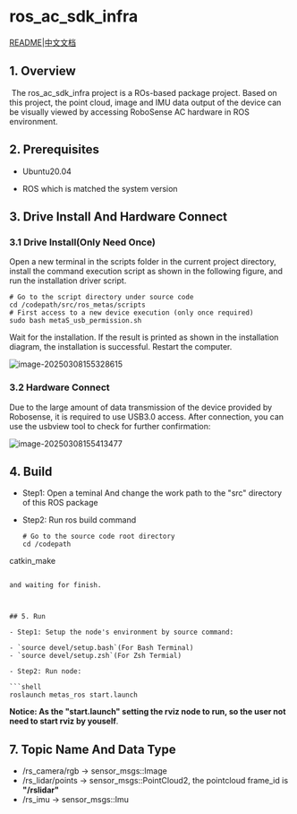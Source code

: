 # ros_ac_sdk_infra

[README](./README.md)|[中文文档](README_CN.md)

## 1. Overview

​	The ros_ac_sdk_infra project is a ROs-based package project. Based on this project, the point cloud, image and IMU data output of the device can be visually viewed by accessing RoboSense AC hardware in ROS environment.

## 2. Prerequisites 

- Ubuntu20.04 

- ROS which is matched the system version 




## 3. Drive Install And Hardware Connect 

### 3.1 Drive Install(Only Need Once)  

Open a new terminal in the scripts folder in the current project directory, install the command execution script as shown in the following figure, and run the installation driver script.

```shell
# Go to the script directory under source code
cd /codepath/src/ros_metas/scripts
# First access to a new device execution (only once required)
sudo bash metaS_usb_permission.sh
```

Wait for the installation. If the result is printed as shown in the installation diagram, the installation is successful. Restart the computer.

![image-20250308155328615](/home/sti/.config/Typora/typora-user-images/image-20250308155328615.png)



### 3.2 Hardware Connect 

Due to the large amount of data transmission of the device provided by Robosense, it is required to use USB3.0 access. After connection, you can use the usbview tool to check for further confirmation:

![image-20250308155413477](/home/sti/.config/Typora/typora-user-images/image-20250308155413477.png)



## 4. Build 

- Step1: Open a teminal And change the work path to the "src" directory of this ROS package 

- Step2: Run ros build command 

  ```shell
  # Go to the source code root directory
  cd /codepath
catkin_make
  ```

  and waiting for finish. 
  
  

## 5. Run 

- Step1: Setup the node's environment by source command: 

  - `source devel/setup.bash`(For Bash Terminal) 
  - `source devel/setup.zsh`(For Zsh Termial) 

- Step2: Run node: 

  ```shell
  roslaunch metas_ros start.launch 
  ```

  **Notice:  As the "start.launch" setting the rviz node to run, so the user not need to start rviz by youself**. 
  
  

## 7. Topic Name And Data Type 

- /rs_camera/rgb     ->  sensor_msgs::Image 
- /rs_lidar/points     -> sensor_msgs::PointCloud2, the pointcloud frame_id is **"/rslidar"**
- /rs_imu                  -> sensor_msgs::Imu  